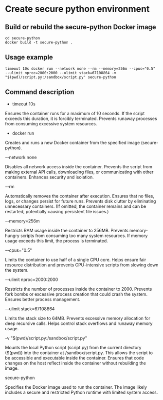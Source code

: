 # Create secure python environment

## Build or rebuild the secure-python Docker image

    cd secure-python
    docker build -t secure-python .

## Usage example

    timeout 10s docker run --network none --rm --memory=256m --cpus="0.5" --ulimit nproc=2000:2000 --ulimit stack=67108864 -v "$(pwd)/script.py:/sandbox/script.py" secure-python

## Command description

- timeout 10s

Ensures the container runs for a maximum of 10 seconds.
If the script exceeds this duration, it is forcibly terminated.
Prevents runaway processes from consuming excessive system resources.

- docker run

Creates and runs a new Docker container from the specified image (secure-python).

--network none

Disables all network access inside the container.
Prevents the script from making external API calls, downloading files, or communicating with other containers.
Enhances security and isolation.

--rm

Automatically removes the container after execution.
Ensures that no files, logs, or changes persist for future runs.
Prevents disk clutter by eliminating unnecessary containers.
(If omitted, the container remains and can be restarted, potentially causing persistent file issues.)

--memory=256m

Restricts RAM usage inside the container to 256MB.
Prevents memory-hungry scripts from consuming too many system resources.
If memory usage exceeds this limit, the process is terminated.

--cpus="0.5"

Limits the container to use half of a single CPU core.
Helps ensure fair resource distribution and prevents CPU-intensive scripts from slowing down the system.

--ulimit nproc=2000:2000

Restricts the number of processes inside the container to 2000.
Prevents fork bombs or excessive process creation that could crash the system.
Ensures better process management.

--ulimit stack=67108864

Limits the stack size to 64MB.
Prevents excessive memory allocation for deep recursive calls.
Helps control stack overflows and runaway memory usage.

-v "$(pwd)/script.py:/sandbox/script.py"

Mounts the local Python script (script.py) from the current directory ($(pwd)) into the container at /sandbox/script.py.
This allows the script to be accessible and executable inside the container.
Ensures that code changes on the host reflect inside the container without rebuilding the image.

secure-python

Specifies the Docker image used to run the container.
The image likely includes a secure and restricted Python runtime with limited system access.